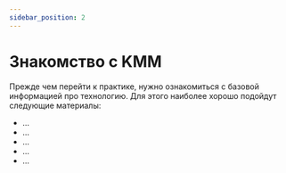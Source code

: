 ```yaml
---
sidebar_position: 2
---
```


# Знакомство с KMM

Прежде чем перейти к практике, нужно ознакомиться с базовой информацией про технологию. Для этого наиболее хорошо подойдут следующие материалы:

- ...
- ...
- ...
- ...
- ...
